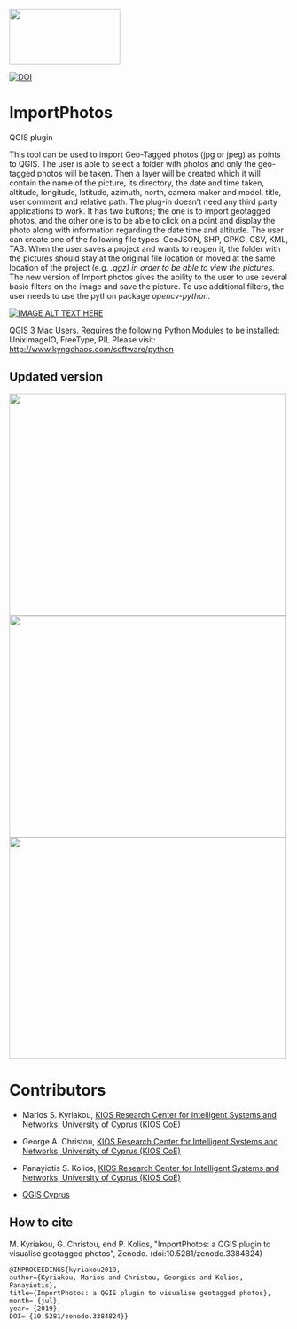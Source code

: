﻿<a href="http://www.kios.ucy.ac.cy"><img src="https://www.kios.ucy.ac.cy/wp-content/uploads/2021/07/Logotype-KIOS.svg" width="200" height="100"/><a>

[![DOI](https://zenodo.org/badge/DOI/10.5281/zenodo.3384824.svg)](https://doi.org/10.5281/zenodo.3384824)

# ImportPhotos

QGIS plugin

This tool can be used to import Geo-Tagged photos (jpg or jpeg) as points to QGIS. The user is able to select a folder with photos and only the geo-tagged photos will be taken. Then a layer will be created which it will contain the name of the picture, its directory, the date and time taken, altitude, longitude, latitude, azimuth, north, camera maker and model, title, user comment and relative path. The plug-in doesn’t need any third party applications to work. It has two buttons; the one is to import geotagged photos, and the other one is to be able to click on a point and display the photo along with information regarding the date time and altitude. The user can create one of the following file types: GeoJSON, SHP, GPKG, CSV, KML, TAB. When the user saves a project and wants to reopen it, the folder with the pictures should stay at the original file location or moved at the same location of the project (e.g. *.qgz) in order to be able to view the pictures.* The new version of Import photos gives the ability to the user to use several basic filters on the image and save the picture. To use additional filters, the user needs to use the python package *opencv-python*.

[![IMAGE ALT TEXT HERE](https://img.youtube.com/vi/Y3R8gHJUrrk/0.jpg)](https://www.youtube.com/watch?v=Y3R8gHJUrrk)

QGIS 3
Mac Users. Requires the following Python Modules to be installed: UnixImageIO, FreeType, PIL Please visit: http://www.kyngchaos.com/software/python

## Updated version
<img src="https://raw.githubusercontent.com/KIOS-Research/ImportPhotos/v2.2/icons/edges.PNG" width="500" height="400">
<img src="https://raw.githubusercontent.com/KIOS-Research/ImportPhotos/v2.2/icons/redband.PNG" width="500" height="400">
<img src="https://raw.githubusercontent.com/KIOS-Research/ImportPhotos/v2.2/icons/example.png" width="500" height="400">

# Contributors #
* Marios S. Kyriakou, [KIOS Research Center for Intelligent Systems and Networks, University of Cyprus (KIOS CoE)](http://www.kios.ucy.ac.cy/)
* George A. Christou, [KIOS Research Center for Intelligent Systems and Networks, University of Cyprus (KIOS CoE)](http://www.kios.ucy.ac.cy/)
* Panayiotis S. Kolios, [KIOS Research Center for Intelligent Systems and Networks, University of Cyprus (KIOS CoE)](http://www.kios.ucy.ac.cy/)

* [QGIS Cyprus](https://www.facebook.com/qgiscyprus/)

## How to cite 

M. Kyriakou, G. Christou, end P. Kolios, "ImportPhotos: a QGIS plugin to visualise geotagged photos", Zenodo. (doi:10.5281/zenodo.3384824)

```
@INPROCEEDINGS{kyriakou2019,
author={Kyriakou, Marios and Christou, Georgios and Kolios, Panayiotis},
title={ImportPhotos: a QGIS plugin to visualise geotagged photos},
month= {jul},
year= {2019},
DOI= {10.5281/zenodo.3384824}}
```

